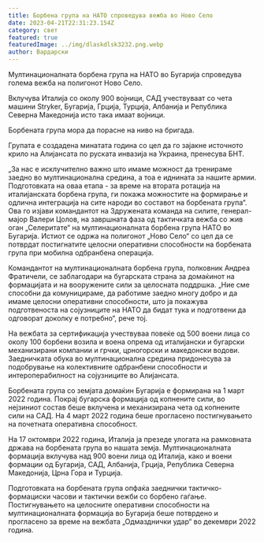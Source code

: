 ```yaml
---
title: Борбена група на НАТО спроведува вежба во Ново Село
date: 2023-04-21T22:31:23.154Z
category: свет
featured: true
featuredImage: ../img/dlaskdlsk3232.png.webp
author: Вардарски
---
```


Мултинационалната борбена група на НАТО во Бугарија спроведува голема вежба на полигонот Ново Село.

Вклучува Италија со околу 900 војници, САД учествуваат со чета машини Stryker, Бугарија, Грција, Турција, Албанија и Република Северна Македонија исто така имаат војници.

Борбената група мора да порасне на ниво на бригада.

Групата е создадена минатата година со цел да го зајакне источното крило на Алијансата по руската инвазија на Украина, пренесува БНТ.

„За нас е исклучително важно што имаме можност да тренираме заедно во мултинационална средина, а тоа е иднината за нашите армии. Подготовката на оваа етапа - за време на втората ротација на италијанската борбена група, ги покажа можностите на формирање и одлична интеграција на сите народи во составот на борбената група“. Ова го изјави командантот на Здружената команда на силите, генерал-мајор Валери Цолов, на завршната фаза од тактичката вежба со жив оган „Селеритате“ на мултинационалната борбена група НАТО во Бугарија. Истиот се одржа на полигонот „Ново Село“ со цел да се потврдат постигнатите целосни оперативни способности на борбената група при мобилна одбранбена операција.

Командантот на мултинационалната борбена група, полковник Андреа Фратичели, се заблагодари на бугарската страна за домаќинот на формацијата и на вооружените сили за целосната поддршка. „Ние сме способни да комуницираме, да работиме заедно многу добро и да имаме целосни оперативни способности, што ја покажува подготвеноста на сојузниците на НАТО да бидат тука и подготвени да одговорат доколку е потребно“, рече тој.

На вежбата за сертификација учествуваа повеќе од 500 воени лица со околу 100 борбени возила и воена опрема од италијански и бугарски механизирани компании и грчки, црногорски и македонски водови. Заедничката обука во мултинационална средина придонесува за подобрување на колективните одбранбени способности и интероперабилност на сојузниците во Алијансата.

Борбената група со земјата домаќин Бугарија е формирана на 1 март 2022 година. Покрај бугарска формација од копнените сили, во нејзиниот состав беше вклучена и механизирана чета од копнените сили на САД. На 4 март 2022 година беше прогласено постигнувањето на почетната оперативна способност.

На 17 октомври 2022 година, Италија ја презеде улогата на рамковната држава на борбената група во нашата земја. Мултинационалната формација вклучува над 900 воени лица од Италија, како и воени формации од Бугарија, САД, Албанија, Грција, Република Северна Македонија, Црна Гора и Турција.

Подготовката на борбената група опфаќа заеднички тактичко-формациски часови и тактички вежби со борбено гаѓање. Постигнувањето на целосните оперативни способности на мултинационалната формација во Бугарија беше потврдено и прогласено за време на вежбата „Одмазднички удар“ во декември 2022 година.
